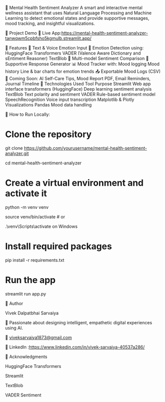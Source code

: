 🧠 Mental Health Sentiment Analyzer
A smart and interactive mental wellness assistant that uses Natural Language Processing and Machine Learning to detect emotional states and provide supportive messages, mood tracking, and insightful visualizations.

📌 Project Demo
🎯 Live App:https://mental-health-sentiment-analyzer-tanwqwm5cpbfsho5kgmulb.streamlit.app/

🌟 Features
📝 Text & Voice Emotion Input
🤗 Emotion Detection using:
HuggingFace Transformers
VADER (Valence Aware Dictionary and sEntiment Reasoner)
TextBlob
🎯 Multi-model Sentiment Comparison
💌 Supportive Response Generator
📊 Mood Tracker with:
Mood logging
Mood history
Line & bar charts for emotion trends
📤 Exportable Mood Logs (CSV)
🔔 Coming Soon: AI Self-Care Tips, Mood Report PDF, Email Reminders, Journal Timeline
🧪 Technologies Used
Tool	Purpose
Streamlit	Web app interface
transformers (HuggingFace)	Deep learning sentiment analysis
TextBlob	Text polarity and sentiment
VADER	Rule-based sentiment model
SpeechRecognition	Voice input transcription
Matplotlib & Plotly	Visualizations
Pandas	Mood data handling

🚀 How to Run Locally:

# Clone the repository
git clone https://github.com/yourusername/mental-health-sentiment-analyzer.git


cd mental-health-sentiment-analyzer

# Create a virtual environment and activate it
python -m venv venv

source venv/bin/activate  # or 

.\venv\Scripts\activate on Windows

# Install required packages
pip install -r requirements.txt

# Run the app


streamlit run app.py


👤 Author


Vivek Dalpatbhai Sarvaiya


💼 Passionate about designing intelligent, empathetic digital experiences using AI.


📧 viveksarvaiya1873@gmail.com


🔗 LinkedIn :https://www.linkedin.com/in/vivek-sarvaiya-40537a286/

🙌 Acknowledgments


HuggingFace Transformers


Streamlit


TextBlob


VADER Sentiment
